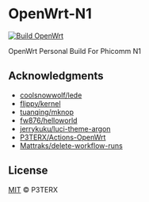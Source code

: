 # OpenWrt-N1

[![Build OpenWrt](https://github.com/itswait/openwrt-n1/workflows/Build%20OpenWrt/badge.svg)](https://github.com/itswait/openwrt-n1/actions)

OpenWrt Personal Build For Phicomm N1

## Acknowledgments

- [coolsnowwolf/lede](https://github.com/coolsnowwolf/lede)
- [flippy/kernel](https://www.right.com.cn/forum/space-uid-285101.html)
- [tuanqing/mknop](https://github.com/tuanqing/mknop)
- [fw876/helloworld](https://github.com/fw876/helloworld)
- [jerrykuku/luci-theme-argon](https://github.com/jerrykuku/luci-theme-argon)
- [P3TERX/Actions-OpenWrt](https://github.com/P3TERX/Actions-OpenWrt)
- [Mattraks/delete-workflow-runs](https://github.com/Mattraks/delete-workflow-runs)

## License

[MIT](https://github.com/P3TERX/Actions-OpenWrt/blob/main/LICENSE) © P3TERX
